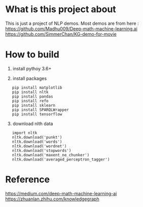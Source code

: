 What is this project about
=========
This is just a project of NLP demos. Most demos are from here :
https://github.com/Madhu009/Deep-math-machine-learning.ai
https://github.com/SimmerChan/KG-demo-for-movie

How to build
============
1. install pythoy 3.6+

2. install packages

 ```shell
    pip install matplotlib
    pip install nltk
    pip install pandas
    pip install refo
    pip install sklearn
    pip install SPARQLWrapper
    pip install tensorflow
```

3. download nlth data
 ```shell
    import nltk
    nltk.download('punkt')
    nltk.download('words')
    nltk.download('wordnet')
    nltk.download('stopwords')
    nltk.download('maxent_ne_chunker')
    nltk.download('averaged_perceptron_tagger')
```

Reference
=========
https://medium.com/deep-math-machine-learning-ai
https://zhuanlan.zhihu.com/knowledgegraph
